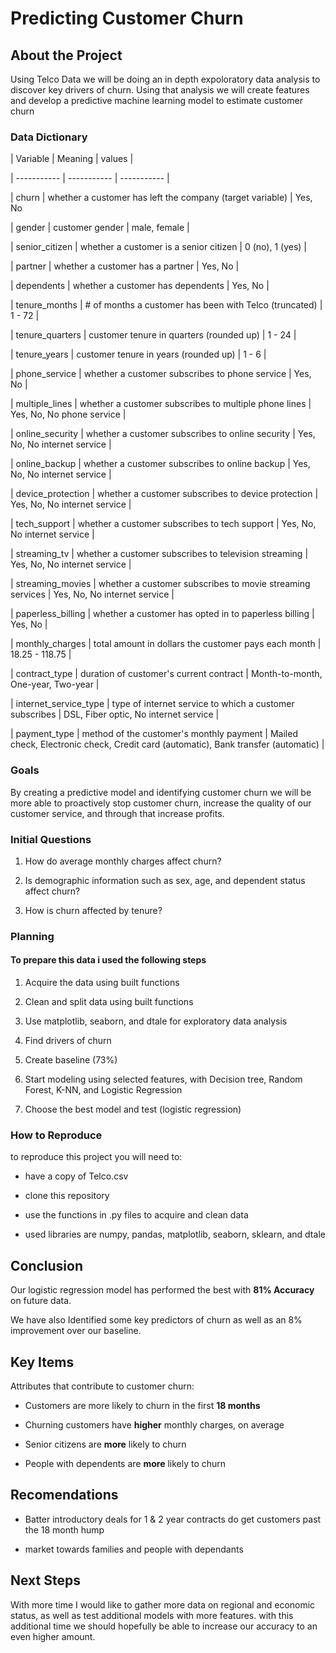 # Predicting Customer Churn

## About the Project
Using Telco Data we will be doing an in depth expoloratory data analysis to discover key drivers of churn. Using that analysis we will create features and develop a predictive machine learning model to estimate customer churn


### Data Dictionary


| Variable          | Meaning                                                   | values          |

| -----------       | -----------                                               | -----------     |

| churn             | whether a customer has left the company (target variable) | Yes, No

| gender            | customer gender                                         | male, female    |

| senior_citizen    | whether a customer is a senior citizen                  | 0 (no), 1 (yes) |

| partner           | whether a customer has a partner                        | Yes, No         |

| dependents        | whether a customer has dependents                       | Yes, No         |

| tenure_months     | # of months a customer has been with Telco (truncated)  | 1 - 72          |

| tenure_quarters   | customer tenure in quarters (rounded up)                | 1 - 24          |

| tenure_years      | customer tenure in years (rounded up)                   | 1 - 6           |

| phone_service     | whether a customer subscribes to phone service          | Yes, No                           |

| multiple_lines    | whether a customer subscribes to multiple phone lines   | Yes, No, No phone service         |

| online_security   | whether a customer subscribes to online security  | Yes, No, No internet service |

| online_backup     | whether a customer subscribes to online backup  | Yes, No, No internet service  |

| device_protection | whether a customer subscribes to device protection  | Yes, No, No internet service  |

| tech_support      | whether a customer subscribes to tech support | Yes, No, No internet service  |

| streaming_tv      | whether a customer subscribes to television streaming | Yes, No, No internet service  |

| streaming_movies  | whether a customer subscribes to movie streaming services | Yes, No, No internet service  |

| paperless_billing | whether a customer has opted in to paperless billing  | Yes, No |

| monthly_charges   | total amount in dollars the customer pays each month  | 18.25 - 118.75  |

| contract_type     | duration of customer's current contract | Month-to-month, One-year, Two-year  |

| internet_service_type | type of internet service to which a customer subscribes | DSL, Fiber optic, No internet service |

| payment_type  | method of the customer's monthly payment  | Mailed check, Electronic check, Credit card (automatic), Bank transfer (automatic)  |

### Goals

By creating a predictive model and identifying customer churn we will be more able to proactively stop customer churn, increase the quality of our customer service, and through that increase profits.


### Initial Questions

1. How do average monthly charges affect churn?

2. Is demographic information such as sex, age, and dependent status affect churn?

3. How is churn affected by tenure?

### Planning

#### To prepare this data i used the following steps

1. Acquire the data using built functions

2. Clean and split data using built functions

3. Use matplotlib, seaborn, and dtale for exploratory data analysis

4. Find drivers of churn

5. Create baseline (73%)

6. Start modeling using selected features, with Decision tree, Random Forest, K-NN, and Logistic Regression

7. Choose the best model and test (logistic regression)

### How to Reproduce

to reproduce this project you will need to: 

- have a copy of Telco.csv

- clone this repository

- use the functions in .py files to acquire and clean data

- used libraries are numpy, pandas, matplotlib, seaborn, sklearn, and dtale


## Conclusion

Our logistic regression model has performed the best with **81% Accuracy** on future data.

We have also Identified some key predictors of churn as well as an 8% improvement over our baseline.

## Key Items

Attributes that contribute to customer churn:

- Customers are more likely to churn in the first **18 months**

- Churning customers have **higher** monthly charges, on average

- Senior citizens are **more** likely to churn

- People with dependents are **more** likely to churn

## Recomendations

- Batter introductory deals for 1 & 2 year contracts do get customers past the 18 month hump

- market towards families and people with dependants

## Next Steps

With more time I would like to gather more data on regional and economic status, as well as test additional models with more features. with this additional time we should hopefully be able to increase our accuracy to an even higher amount.











